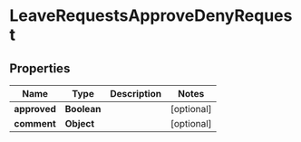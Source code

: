 

# LeaveRequestsApproveDenyRequest


## Properties

| Name | Type | Description | Notes |
|------------ | ------------- | ------------- | -------------|
|**approved** | **Boolean** |  |  [optional] |
|**comment** | **Object** |  |  [optional] |



